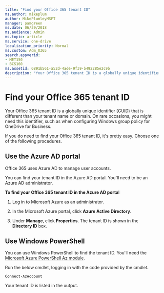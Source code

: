 ```yaml
---
title: "Find your Office 365 tenant ID"
ms.author: mikeplum
author: MikePlumleyMSFT
manager: pamgreen
ms.date: 06/29/2018
ms.audience: Admin
ms.topic: article
ms.service: one-drive
localization_priority: Normal
ms.custom: Adm_O365
search.appverid:
- MET150
- BCS160
ms.assetid: 6891b561-a52d-4ade-9f39-b492285e2c9b
description: "Your Office 365 tenant ID is a globally unique identifier (GUID) that is different than your tenant name or domain. On rare occasions, you might need this identifier, such as when configuring Windows group policy for OneDrive for Business."
---
```


# Find your Office 365 tenant ID

Your Office 365 tenant ID is a globally unique identifier (GUID) that is different than your tenant name or domain. On rare occasions, you might need this identifier, such as when configuring Windows group policy for OneDrive for Business.
  
If you do need to find your Office 365 tenant ID, it's pretty easy. Choose one of the following procedures.
  
## Use the Azure AD portal
  
Office 365 uses Azure AD to manage user accounts.
  
You can find your tenant ID in the Azure AD portal. You'll need to be an Azure AD administrator.
  
 **To find your Office 365 tenant ID in the Azure AD portal**
  
1. Log in to Microsoft Azure as an administrator.
    
2. In the Microsoft Azure portal, click **Azure Active Directory**.
    
3. Under **Manage**, click **Properties**. The tenant ID is shown in the **Directory ID** box. 
    
## Use Windows PowerShell
  
You can use Windows PowerShell to find the tenant ID. You'll need the [Microsoft Azure PowerShell Az module](https://docs.microsoft.com/powershell/azure/overview).
  
Run the below cmdlet, logging in with the code provided by the cmdlet.
  
```
Connect-AzAccount
```

Your tenant ID is listed in the output.
  

